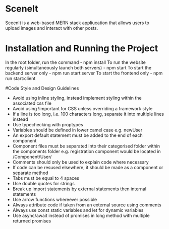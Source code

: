 # SceneIt
SceenIt is a web-based MERN stack appliucation that allows users to upload images and interact with other posts. 

# Installation and Running the Project
In the root folder, run the command - npm install
To run the website regularly (simultaneously launch both servers) - npm start
To start the backend server only - npm run start:server
To start the frontend only - npm run start:client

#Code Style and Design Guidelines
* Avoid using inline styling, instead implement styling within the associated css file
* Avoid using !important for CSS unless overriding a framework style
* If a line is too long, i.e. 100 characters long, separate it into multiple lines instead
* Use typechecking with proptypes
* Variables should be defined in lower camel case e.g. newUser
* An export default statement must be added to the end of each component
* Component files must be separated into their categorised folder within the components folder e.g. registration component would be located in /Component/User/
* Comments should only be used to explain code where necessary
* If code can be resused elsewhere, it should be made as a component or separate method
* Tabs must be equal to 4 spaces
* Use double quotes for strings
* Break up import statements by external statements then internal statements
* Use arrow functions whereever possible
* Always attribute code if taken from an external source using comments
* Always use const static variables and let for dynamic variables
* Use async/await instead of promises in long method with multiple returned promises